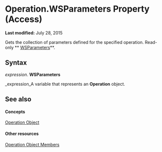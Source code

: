 
# Operation.WSParameters Property (Access)

 **Last modified:** July 28, 2015

Gets the collection of parameters defined for the specified operation. Read-only  ** [WSParameters](2305995f-d54c-417d-59c5-98eabe7f7bae.md)**.

## Syntax

 _expression_. **WSParameters**

 _expression_A variable that represents an  **Operation** object.


## See also


#### Concepts


 [Operation Object](77ca8bb2-b70b-6b4e-7f2a-195759d3668b.md)
#### Other resources


 [Operation Object Members](df8497a8-6429-505c-4dfe-e972486f1b2d.md)
